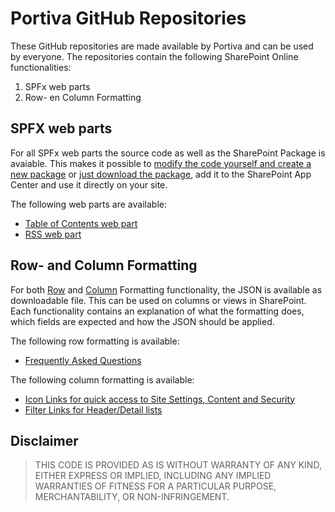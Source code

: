 # Portiva GitHub Repositories

These GitHub repositories are made available by Portiva and can be used by everyone. The repositories contain the following SharePoint Online functionalities:
1. SPFx web parts
2. Row- en Column Formatting

## SPFX web parts

For all SPFx web parts the source code as well as the SharePoint Package is avaiable. This makes it possible to [modify the code yourself and create a new package][repo-chg] or [just download the package][repo-use], add it to the SharePoint App Center and use it directly on your site.

The following web parts are available:
- [Table of Contents web part][link-repo-wptoc]
- [RSS web part][link-repo-wprss]

## Row- and Column Formatting

For both [Row][link-repo-rowformatting] and [Column][link-repo-columnformatting] Formatting functionality, the JSON is available as downloadable file. This can be used on columns or views in SharePoint. Each functionality contains an explanation of what the formatting does, which fields are expected and how the JSON should be applied.

The following row formatting is available:
- [Frequently Asked Questions](https://github.com/Portiva-O365/row-formatting/tree/master/FAQ)

The following column formatting is available:
- [Icon Links for quick access to Site Settings, Content and Security](https://github.com/Portiva-O365/column-formatting/tree/master/IconLinks)
- [Filter Links for Header/Detail lists](https://github.com/Portiva-O365/column-formatting/tree/master/FilterLinks)

## Disclaimer

> THIS CODE IS PROVIDED AS IS WITHOUT WARRANTY OF ANY KIND, EITHER EXPRESS OR IMPLIED, INCLUDING ANY IMPLIED WARRANTIES OF FITNESS FOR A PARTICULAR PURPOSE, MERCHANTABILITY, OR NON-INFRINGEMENT.

[repo-chg]: https://github.com/Portiva-O365/portfolio/blob/master/repository-usage.md
[repo-use]: https://github.com/Portiva-O365/portfolio/blob/master/repository-packages.md

[link-repo-wptoc]: https://github.com/Portiva-O365/webpart-tableofcontents
[link-repo-wprss]: https://github.com/Portiva-O365/webpart-rss

[link-repo-rowformatting]: https://github.com/Portiva-O365/row-formatting
[link-repo-columnformatting]: https://github.com/Portiva-O365/column-formatting
